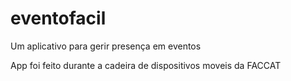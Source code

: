 # eventofacil

Um aplicativo para gerir presença em eventos

App foi feito durante a cadeira de dispositivos moveis da FACCAT
